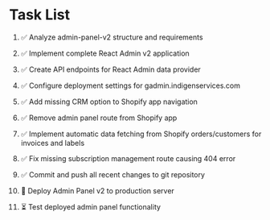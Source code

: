 # Task List

1. ✅ Analyze admin-panel-v2 structure and requirements

2. ✅ Implement complete React Admin v2 application

3. ✅ Create API endpoints for React Admin data provider

4. ✅ Configure deployment settings for gadmin.indigenservices.com

5. ✅ Add missing CRM option to Shopify app navigation

6. ✅ Remove admin panel route from Shopify app

7. ✅ Implement automatic data fetching from Shopify orders/customers for invoices and labels

8. ✅ Fix missing subscription management route causing 404 error

9. ✅ Commit and push all recent changes to git repository

10. 🔄 Deploy Admin Panel v2 to production server

11. ⏳ Test deployed admin panel functionality


